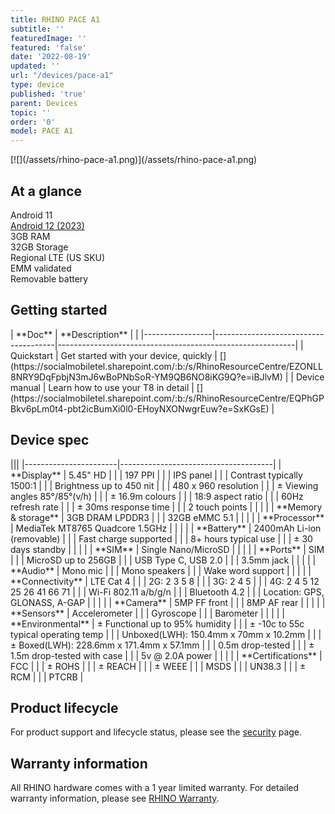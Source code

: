 ```yaml
---
title: RHINO PACE A1
subtitle: ''
featuredImage: ''
featured: 'false'
date: '2022-08-19'
updated: ''
url: "/devices/pace-a1"
type: device
published: 'true'
parent: Devices
topic: ''
order: '0'
model: PACE A1
---
```


<div class="device-wireframe-wrapper">
<div class="device-wireframe" markdown="1">
[![](/assets/rhino-pace-a1.png)](/assets/rhino-pace-a1.png)
</div>
</div>

<div class="device-intro">
  <h2>At a glance</h2>
  <div id="glance_grid">
    <div class="glance-item">
      <div class="glance-icon">
        <i class="fas fa-rocket-launch"></i>
      </div>
      <div class="glance-text">
        Android 11
      </div>
    </div>
    <div class="glance-item">
      <div class="glance-icon">
        <i class="fas fa-arrow-alt-up"></i>
      </div>
      <div class="glance-text">
        <a href="#">Android 12 (2023)</a>
      </div>
    </div>
    <div class="glance-item">
      <div class="glance-icon">
        <i class="fas fa-memory"></i>
      </div>
      <div class="glance-text">
        3GB RAM
      </div>
    </div>
    <div class="glance-item">
      <div class="glance-icon">
        <i class="fas fa-hdd"></i>
      </div>
      <div class="glance-text">
        32GB Storage
      </div>
    </div>
    <div class="glance-item">
      <div class="glance-icon">
        <i class="fas fa-signal"></i>
      </div>
      <div class="glance-text">
        Regional LTE (US SKU)
      </div>
    </div>
    <div class="glance-item">
      <div class="glance-icon">
        <i class="fas fa-badge-check"></i>
      </div>
      <div class="glance-text">
        EMM validated
      </div>
    </div>
    <div class="glance-item">
      <div class="glance-icon">
        <i class="fas fa-battery"></i>
      </div>
      <div class="glance-text">
        Removable battery
      </div>
    </div>
  </div>
</div>

## Getting started

<div id="support_table" markdown="1">
| **Doc**         | **Description**                      | <i class="fa fa-cloud"></i>                               |
|-----------------|--------------------------------------|-----------------------------------------------------------|
| Quickstart      | Get started with your device, quickly | [<i class="fas fa-download"></i>](https://socialmobiletel.sharepoint.com/:b:/s/RhinoResourceCentre/EZONLL8NRY9DqFpbjN3mJ6wBoPNbSoR-YM9QB6NO8iKG9Q?e=iBJlvM) |
| Device manual   | Learn how to use your T8 in detail   | [<i class="fas fa-download"></i>](https://socialmobiletel.sharepoint.com/:b:/s/RhinoResourceCentre/EQPhGPBkv6pLm0t4-pbt2icBumXi0l0-EHoyNXONwgrEuw?e=SxKGsE) |

</div>

## Device spec

<div id="support_table" class="table-headless table-spec" markdown="1">
|||
|-----------------------|--------------------------------------|
| **Display**           | 5.45" HD                             |
|                       | 197 PPI                              |
|                       | IPS panel                            |
|                       | Contrast typically 1500:1            |
|                       | Brightness up to 450 nit             |
|                       | 480 x 960 resolution                 |
|                       | ± Viewing angles 85°/85°(v/h)          |
|                       | ± 16.9m colours                        |
|                       | 18:9 aspect ratio                    |
|                       | 60Hz refresh rate                    |
|                       | ± 30ms response time                   |
|                       | 2 touch points                       |
|                       |                                      |
| **Memory & storage**  | 3GB DRAM LPDDR3                      |
|                       | 32GB eMMC 5.1                        |
|                       |                                      |
| **Processor**         | MediaTek MT8765 Quadcore 1.5GHz      |
|                       |                                      |
| **Battery**           | 2400mAh Li-ion (removable)           |
|                       | Fast charge supported                |
|                       | 8+ hours typical use                 |
|                       | ± 30 days standby                      |
|                       |                                      |
| **SIM**               | Single Nano/MicroSD                    |
|                       |                                      |
| **Ports**             | SIM                                  |
|                       | MicroSD up to 256GB                  |
|                       | USB Type C, USB 2.0                  |
|                       | 3.5mm jack                           |
|                       |                                      |
| **Audio**             | Mono mic                             |
|                       | Mono speakers                      |
|                       | Wake word support                    |
|                       |                                      |
| **Connectivity**      | LTE Cat 4                            |
|                       | 2G: 2 3 5 8                          |
|                       | 3G: 2 4 5                            |
|                       | 4G: 2 4 5 12 25 26 41 66 71          |
|                       | Wi-Fi 802.11 a/b/g/n                 |
|                       | Bluetooth 4.2                        |
|                       | Location: GPS, GLONASS, A-GAP        |
|                       |                                      |
| **Camera**            | 5MP FF front                         |
|                       | 8MP AF rear                          |
|                       |                                      |
| **Sensors**           | Accelerometer                        |
|                       | Gyroscope                            |       		
|                       | Barometer                     |
|                       |                                      |
| **Environmental**     | ± Functional up to 95% humidity        |
|                       | ± -10c to 55c typical operating temp   |
|                       | Unboxed(LWH): 150.4mm x 70mm x 10.2mm   |
|                       | ± Boxed(LWH): 228.6mm x 171.4mm x 57.1mm    |
|                       | 0.5m drop-tested                     |
|                       | ± 1.5m drop-tested with case           |
|                       | 5v @ 2.0A power                      |
|                       |                                      |
| **Certifications**    | FCC                                  |
|                       | ± ROHS                                 |
|                       | ± REACH                                |
|                       | ± WEEE                                 |
|                       | MSDS                                 |
|                       | UN38.3                               |
|                       | ± RCM                                  |
|                       | PTCRB                                |
</div>

## Product lifecycle

For product support and lifecycle status, please see the [security](/security) page.

## Warranty information

All RHINO hardware comes with a 1 year limited warranty. For detailed warranty information, please see [RHINO Warranty](/support/warranty).
